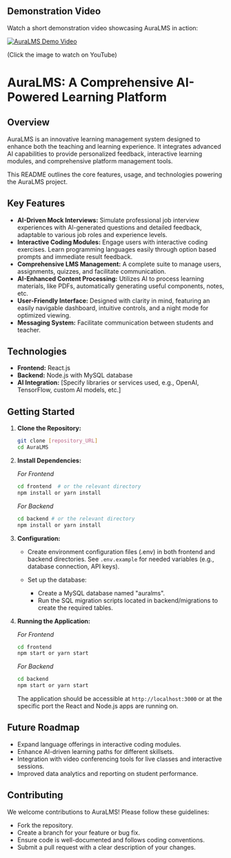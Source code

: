 ## Demonstration Video

Watch a short demonstration video showcasing AuraLMS in action:

[![AuraLMS Demo Video](http://img.youtube.com/vi/gpt183CpsCM/0.jpg)](https://www.youtube.com/watch?v=gpt183CpsCM)

(Click the image to watch on YouTube)

# AuraLMS: A Comprehensive AI-Powered Learning Platform

## Overview

AuraLMS is an innovative learning management system designed to enhance both the teaching and learning experience. It integrates advanced AI capabilities to provide personalized feedback, interactive learning modules, and comprehensive platform management tools. 

This README outlines the core features, usage, and technologies powering the AuraLMS project.

## Key Features

*   **AI-Driven Mock Interviews:** Simulate professional job interview experiences with AI-generated questions and detailed feedback, adaptable to various job roles and experience levels.  
*   **Interactive Coding Modules:** Engage users with interactive coding exercises. Learn programming languages easily through option based prompts and immediate result feedback.
*   **Comprehensive LMS Management:** A complete suite to manage users, assignments, quizzes, and facilitate communication.
*   **AI-Enhanced Content Processing:** Utilizes AI to process learning materials, like PDFs, automatically generating useful components, notes, etc.
*   **User-Friendly Interface:** Designed with clarity in mind, featuring an easily navigable dashboard, intuitive controls, and a night mode for optimized viewing.
*   **Messaging System:** Facilitate communication between students and teacher.

## Technologies

*   **Frontend:** React.js
*   **Backend:** Node.js with MySQL database
*   **AI Integration:** [Specify libraries or services used, e.g., OpenAI, TensorFlow, custom AI models, etc.]

## Getting Started

1.  **Clone the Repository:**
    ```bash
    git clone [repository_URL]
    cd AuraLMS
    ```

2.  **Install Dependencies:**

    *For Frontend*

    ```bash
    cd frontend  # or the relevant directory
    npm install or yarn install
    ```

    *For Backend*

    ```bash
    cd backend # or the relevant directory
    npm install or yarn install
    ```

3.  **Configuration:**
    *   Create environment configuration files (.env) in both frontend and backend directories. See `.env.example` for needed variables (e.g., database connection, API keys).
    *   Set up the database:

        *   Create a MySQL database named "auralms".
        *   Run the SQL migration scripts located in backend/migrations to create the required tables.

4.  **Running the Application:**

    *For Frontend*

    ```bash
    cd frontend
    npm start or yarn start
    ```

    *For Backend*

    ```bash
    cd backend
    npm start or yarn start
    ```

    The application should be accessible at `http://localhost:3000` or at the specific port the React and Node.js apps are running on.

## Future Roadmap

*   Expand language offerings in interactive coding modules.
*   Enhance AI-driven learning paths for different skillsets.
*   Integration with video conferencing tools for live classes and interactive sessions.
*   Improved data analytics and reporting on student performance.

## Contributing

We welcome contributions to AuraLMS! Please follow these guidelines:

*   Fork the repository.
*   Create a branch for your feature or bug fix.
*   Ensure code is well-documented and follows coding conventions.
*   Submit a pull request with a clear description of your changes.

